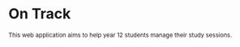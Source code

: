 # On Track 

<sub> This web application aims to help year 12 students manage their study sessions. </sub>